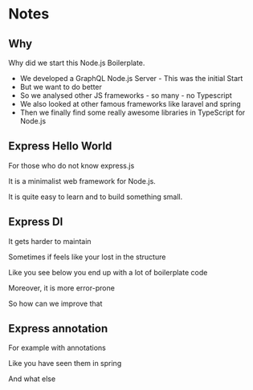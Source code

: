 # Notes

## Why

Why did we start this Node.js Boilerplate.

- We developed a GraphQL Node.js Server - This was the initial Start
- But we want to do better
- So we analysed other JS frameworks - so many - no Typescript
- We also looked at other famous frameworks like laravel and spring
- Then we finally find some really awesome libraries in TypeScript for Node.js

## Express Hello World

For those who do not know express.js

It is a minimalist web framework for Node.js.

It is quite easy to learn and to build something small.

## Express DI

It gets harder to maintain

Sometimes if feels like your lost in the structure

Like you see below you end up with a lot of boilerplate code

Moreover, it is more error-prone

So how can we improve that

## Express annotation

For example with annotations

Like you have seen them in spring

And what else
